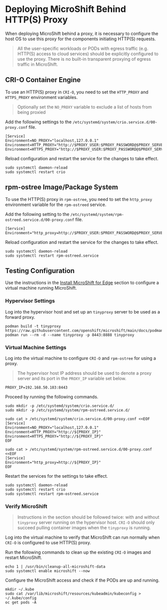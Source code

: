 # Deploying MicroShift Behind HTTP(S) Proxy
When deploying MicroShift behind a proxy, it is necessary to configure the host OS to use this proxy for the components initiating HTTP(S) requests.
> All the user-specific workloads or PODs with egress traffic (e.g. HTTP(S) access to cloud services) should be explicitly configured to use the proxy. There is no built-in transparent proxying of egress traffic in MicroShift.

## CRI-O Container Engine
To use an HTTP(S) proxy in `CRI-O`, you need to set the `HTTP_PROXY` and `HTTPS_PROXY` environment variables.
> Optionally set the `NO_PROXY` variable to exclude a list of hosts from being proxied

Add the following settings to the `/etc/systemd/system/crio.service.d/00-proxy.conf` file.
```
[Service]
Environment=NO_PROXY="localhost,127.0.0.1"
Environment=HTTP_PROXY="http://$PROXY_USER:$PROXY_PASSWORD@$PROXY_SERVER:$PROXY_PORT/"
Environment=HTTPS_PROXY="http://$PROXY_USER:$PROXY_PASSWORD@$PROXY_SERVER:$PROXY_PORT/"
```

Reload configuration and restart the service for the changes to take effect.
```
sudo systemctl daemon-reload
sudo systemctl restart crio
```

## rpm-ostree Image/Package System
To use the HTTP(S) proxy in `rpm-ostree`, you need to set the `http_proxy` environment variable for the `rpm-ostreed` service.

Add the following setting to the `/etc/systemd/system/rpm-ostreed.service.d/00-proxy.conf` file.
```
[Service]
Environment="http_proxy=http://$PROXY_USER:$PROXY_PASSWORD@$PROXY_SERVER:$PROXY_PORT/"
```

Reload configuration and restart the service for the changes to take effect.
```
sudo systemctl daemon-reload
sudo systemctl restart rpm-ostreed.service
```

## Testing Configuration
Use the instructions in the [Install MicroShift for Edge](./devenv_rhel8.md#install-microshift-for-edge) section to configure a virtual machine running MicroShift.

### Hypervisor Settings
Log into the hypervisor host and set up an `tinyproxy` server to be used as a forward proxy.
```
podman build -t tinyproxy https://raw.githubusercontent.com/openshift/microshift/main/docs/podman/Containerfile.tinyproxy
podman run --rm -d --name tinyproxy -p 8443:8888 tinyproxy 
```

### Virtual Machine Settings
Log into the virtual machine to configure `CRI-O` and `rpm-ostree` for using a proxy.

> The hypervisor host IP address should be used to denote a proxy server and its port in the `PROXY_IP` variable set below.
```
PROXY_IP=192.168.50.103:8443
```
Proceed by running the following commands.

```
sudo mkdir -p /etc/systemd/system/crio.service.d/
sudo mkdir -p /etc/systemd/system/rpm-ostreed.service.d/

sudo cat > /etc/systemd/system/crio.service.d/00-proxy.conf <<EOF
[Service]
Environment=NO_PROXY="localhost,127.0.0.1"
Environment=HTTP_PROXY="http://${PROXY_IP}"
Environment=HTTPS_PROXY="http://${PROXY_IP}"
EOF

sudo cat > /etc/systemd/system/rpm-ostreed.service.d/00-proxy.conf <<EOF
[Service]
Environment="http_proxy=http://${PROXY_IP}"
EOF
```

Restart the services for the settings to take effect.
```
sudo systemctl daemon-reload
sudo systemctl restart crio
sudo systemctl restart rpm-ostreed.service
```
### Verify MicroShift
> Instructions in the section should be followed twice: with and without `tinyproxy` server running on the hypervisor host.
> `CRI-O` should only succeed pulling container images when the `tinyproxy` is running.

Log into the virtual machine to verify that MicroShift can run normally when `CRI-O` is configured to use HTTP(S) proxy.

Run the following commands to clean up the existing `CRI-O` images and restart MicroShift.
```
echo 1 | /usr/bin/cleanup-all-microshift-data
sudo systemctl enable microshift --now
```
Configure the MicroShift access and check if the PODs are up and running.
```
mkdir ~/.kube
sudo cat /var/lib/microshift/resources/kubeadmin/kubeconfig > ~/.kube/config
oc get pods -A
```
